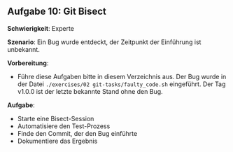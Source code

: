 ## Aufgabe 10: Git Bisect

**Schwierigkeit**: Experte  

**Szenario**: Ein Bug wurde entdeckt, der Zeitpunkt der Einführung ist unbekannt.  

**Vorbereitung**:

- Führe diese Aufgaben bitte in diesem Verzeichnis aus.
  Der Bug wurde in der Datei `./exercises/02 git-tasks/faulty_code.sh` eingeführt.
  Der Tag v1.0.0 ist der letzte bekannte Stand ohne den Bug.

**Aufgabe**:

- Starte eine Bisect-Session
- Automatisiere den Test-Prozess
- Finde den Commit, der den Bug einführte
- Dokumentiere das Ergebnis
